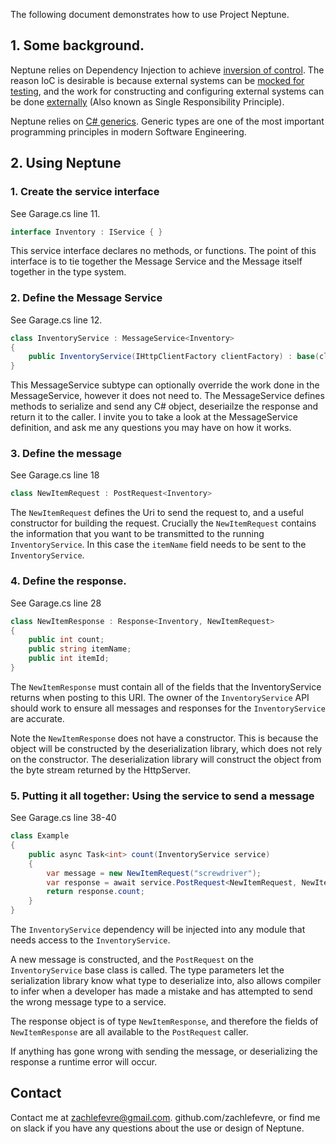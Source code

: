 ﻿The following document demonstrates how to use Project Neptune.

## 1. Some background.
Neptune relies on Dependency Injection to achieve [inversion of control](https://en.wikipedia.org/wiki/Inversion_of_control]). The reason IoC is desirable is because external systems can be [mocked for testing](https://duanenewman.net/blog/post/better-unit-testing-with-ioc-di-and-mocking/), and the work for constructing and configuring external systems can be done [externally](https://martinfowler.com/articles/injection.html) (Also known as Single Responsibility Principle).

Neptune relies on [C# generics](https://www.tutorialsteacher.com/csharp/csharp-generics). Generic types are one of the most important programming principles in modern Software Engineering.

## 2. Using Neptune
### 1. Create the service interface
See Garage.cs line 11.
```csharp
interface Inventory : IService { }
```
This service interface declares no methods, or functions. The point of this interface is to tie together the Message Service and the Message itself together in the type system.
### 2. Define the Message Service
See Garage.cs line 12.
```csharp
class InventoryService : MessageService<Inventory>
{
    public InventoryService(IHttpClientFactory clientFactory) : base(clientFactory) { }
}
```
This MessageService subtype can optionally override the work done in the MessageService, however it does not need to. The MessageService defines methods to serialize and send any C# object, deseriailze the response and return it to the caller. I invite you to take a look at the MessageService definition, and ask me any questions you may have on how it works.
### 3. Define the message
See Garage.cs line 18
```csharp
class NewItemRequest : PostRequest<Inventory>
```
The `NewItemRequest` defines the Uri to send the request to, and a useful constructor for building the request. Crucially the `NewItemRequest` contains the information that you want to be transmitted to the running `InventoryService`. In this case the `itemName` field needs to be sent to the `InventoryService`.
### 4. Define the response.
See Garage.cs line 28
```csharp
class NewItemResponse : Response<Inventory, NewItemRequest>
{
    public int count;
    public string itemName;
    public int itemId;
}
```
The `NewItemResponse` must contain all of the fields that the InventoryService returns when posting to this URI. The owner of the `InventoryService` API should work to ensure all messages and responses for the `InventoryService` are accurate.

Note the `NewItemResponse` does not have a constructor. This is because the object will be constructed by the deserialization library, which does not rely on the constructor. The deserialization library will construct the object from the byte stream returned by the HttpServer.
### 5. Putting it all together: Using the service to send a message
See Garage.cs line 38-40
```csharp
class Example
{
    public async Task<int> count(InventoryService service)
    {
        var message = new NewItemRequest("screwdriver");
        var response = await service.PostRequest<NewItemRequest, NewItemResponse>(message);
        return response.count;
    }
}
```
The `InventoryService` dependency will be injected into any module that needs access to the `InventoryService`.

A new message is constructed, and the `PostRequest` on the `InventoryService` base class is called. The type parameters let the serialization library know what type to deserialize into, also allows compiler to infer when a developer has made a mistake and has attempted to send the wrong message type to a service.

The response object is of type `NewItemResponse`, and therefore the fields of `NewItemResponse` are all available to the `PostRequest` caller.

If anything has gone wrong with sending the message, or deserializing the response a runtime error will occur.

## Contact
Contact me at zachlefevre@gmail.com. github.com/zachlefevre, or find me on slack if you have any questions about the use or design of Neptune.